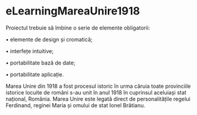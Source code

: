 # eLearningMareaUnire1918

Proiectul trebuie să îmbine o serie de elemente obligatorii:

• elemente de design și cromatică;

• interfețe intuitive;

• portabilitate bază de date;

• portabilitate aplicație.

Marea Unire din 1918 a fost procesul istoric în urma căruia toate provinciile istorice locuite de români s-au unit în anul 1918 în cuprinsul aceluiași stat național, România. Marea Unire este legată direct de personalitățile regelui Ferdinand, reginei Maria și omului de stat Ionel Brătianu.
